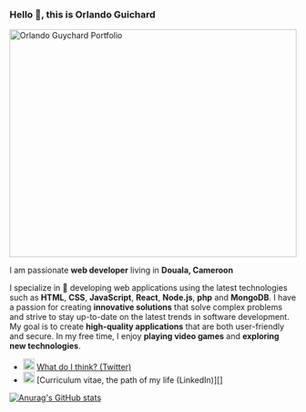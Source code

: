 ### Hello 👋, this is Orlando Guichard

<a href="https://my-portfolio-orlando-guy.vercel.app" rel="nofollow"><img src="https://my-portfolio-orlando-guy.vercel.app/static/media/portfolio_cover.59cb812de5fbba85e64c.png" alt="Orlando Guychard Portfolio" style="width: 100%;height:400px;"></a>

I am passionate **web developer** living in **Douala, Cameroon**

I specialize in 🔭 developing web applications using the latest technologies such as **HTML**, **CSS**, **JavaScript**, **React**, **Node.js**, **php** and **MongoDB**. I have a passion for creating **innovative solutions** that solve complex problems and strive to stay up-to-date on the latest trends in software development. My goal is to create **high-quality applications** that are both user-friendly and secure. In my free time, I enjoy **playing video games** and **exploring new technologies**.

* <img class="emoji" alt="bird" height="20" width="20" src="https://github.githubassets.com/images/icons/emoji/unicode/1f426.png"> [What do I think? (Twitter)][]
* <img class="emoji" alt="bow_and_arrow" height="20" width="20" src="https://github.githubassets.com/images/icons/emoji/unicode/1f3f9.png"> [Curriculum vitae, the path of my life (LinkedIn)][]

[What do I think? (Twitter)]: https://twitter.com/orlando_guich
[Curriculom vitae, the path of my life (LinkedIn)]: https://www.linkedin.com/in/orlando-guychard-731a15201

[![Anurag's GitHub stats](https://github-readme-stats.vercel.app/api?username=anuraghazra)](https://github.com/anuraghazra/github-readme-stats)

